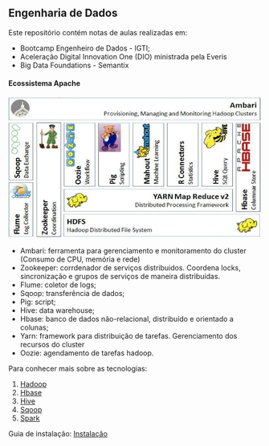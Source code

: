 ## Engenharia de Dados

Este repositório contém notas de aulas realizadas em: 
* Bootcamp Engenheiro de Dados - IGTI;
* Aceleração Digital Innovation One (DIO) ministrada pela Everis
* Big Data Foundations - Semantix 

#### Ecossistema Apache

![image](images/hadoop.jpg)

- Ambari: ferramenta para gerenciamento e monitoramento do cluster (Consumo de CPU, memória e rede)
- Zookeeper: corrdenador de serviços distribuidos. Coordena locks, sincronização e grupos de serviços de maneira distribuídas.
- Flume: coletor de logs;
- Sqoop: transferência de dados;
- Pig: script;
- Hive: data warehouse;
- Hbase: banco de dados não-relacional, distribuído e orientado a colunas;
- Yarn: framework para distribuição de tarefas. Gerenciamento dos recursos do cluster
- Oozie: agendamento de tarefas hadoop.

Para conhecer mais sobre as tecnologias:

1. [Hadoop](hadoop/readme.md)
2. [Hbase](hbase/readme.md)
3. [Hive](hive/readme.md)
4. [Sqoop](spark/readme.md)
5. [Spark](spark/readme.md)

Guia de instalação: [Instalação](instalacao.md)





